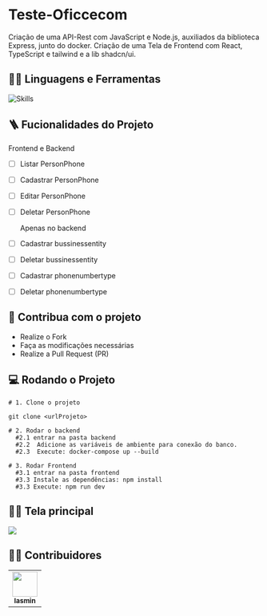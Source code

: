 # Teste-Oficcecom
Criação de uma API-Rest com JavaScript e Node.js, auxiliados da biblioteca Express, junto do docker.
Criação de uma Tela de Frontend com React, TypeScript e tailwind e a lib shadcn/ui.

## :man_mechanic: Linguagens e Ferramentas

![Skills](https://skillicons.dev/icons?i=nodejs,js,express,react,typescript,docker)

## :ladder: Fucionalidades do Projeto
Frontend e Backend
- [ ] Listar PersonPhone
- [ ] Cadastrar PersonPhone
- [ ] Editar PersonPhone
- [ ] Deletar PersonPhone

      
  Apenas no backend
- [ ] Cadastrar bussinessentity
- [ ] Deletar bussinessentity
- [ ] Cadastrar phonenumbertype
- [ ] Deletar phonenumbertype
  
## :triangular_flag_on_post: Contribua com o projeto

- Realize o Fork
- Faça as modificações necessárias
- Realize a Pull Request (PR)

## :computer: Rodando o Projeto

```shell
# 1. Clone o projeto

git clone <urlProjeto>

# 2. Rodar o backend
  #2.1 entrar na pasta backend
  #2.2  Adicione as variáveis de ambiente para conexão do banco.
  #2.3  Execute: docker-compose up --build

# 3. Rodar Frontend
  #3.1 entrar na pasta frontend
  #3.3 Instale as dependências: npm install
  #3.3 Execute: npm run dev

```

## :sassy_man: Tela principal
<img src="https://github.com/user-attachments/assets/d47dcd74-229b-4492-af0e-9428e9345b1d"/>

## :technologist: Contribuidores

<table>
  <tr>
    <td align="center"><a href="https://github.com/iasminsantosx"><img src="https://avatars.githubusercontent.com/iasminsantosx" width="50px;" alt=""/><br /><sub><b>Iasmin</b></sub></a><br /></td> 
  </tr>
</table>
